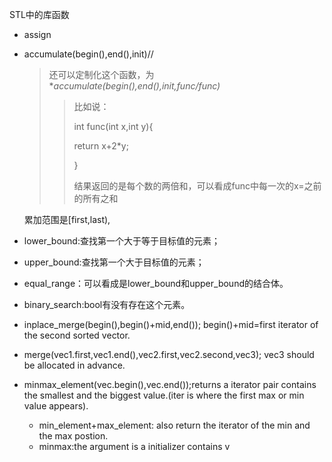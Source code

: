 STL中的库函数

- assign

- accumulate(begin(),end(),init)//<numeric>

  > 还可以定制化这个函数，为**accumulate(begin(),end(),init,func/*func)**
  >
  > > 比如说：
  > >
  > > int func(int x,int y){
  > >
  > > return x+2*y;
  > >
  > > }
  > >
  > > 结果返回的是每个数的两倍和，可以看成func中每一次的x=之前的所有之和

  累加范围是[first,last),
  
- lower_bound:查找第一个大于等于目标值的元素；

- upper_bound:查找第一个大于目标值的元素；

- equal_range：可以看成是lower_bound和upper_bound的结合体。

- binary_search:bool有没有存在这个元素。

- inplace_merge(begin(),begin()+mid,end()); begin()+mid=first iterator of the second sorted vector.
- merge(vec1.first,vec1.end(),vec2.first,vec2.second,vec3); vec3 should be allocated in advance.
- minmax_element(vec.begin(),vec.end());returns a iterator pair contains the smallest and the biggest value.(iter is where the first max or min value appears).
  - min_element+max_element: also return the iterator of the min and the max postion.
  - minmax:the argument is a initializer contains v

